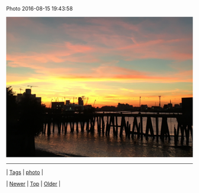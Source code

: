 <!--
title: Photo 2016-08-15 19
date: 2020-06-28T15:27:00.125Z
tags: photo
-->


Photo 2016-08-15 19:43:58

![](148993750632-0.jpg)

<!--BOTTOM-POST-NAVIGATION-->
---

| [Tags](tags.md) | [photo](tag-photo.md) |

| [Newer](148779120664.md) | [Top](index.md) | [Older](148993926384.md) |